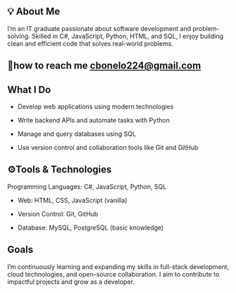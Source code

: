 ## 💡 About Me

I’m an IT graduate passionate about software development and problem-solving. Skilled in C#, JavaScript, Python, HTML, and SQL, I enjoy building clean and efficient code that solves real-world problems.
 ## 📩how to reach me cbonelo224@gmail.com

## What I Do
- Develop web applications using modern technologies

- Write backend APIs and automate tasks with Python

- Manage and query databases using SQL

- Use version control and collaboration tools like Git and GitHub

## ⚙️Tools & Technologies
Programming Languages: C#, JavaScript, Python, SQL

- Web: HTML, CSS, JavaScript (vanilla)

- Version Control: Git, GitHub

- Database: MySQL, PostgreSQL (basic knowledge)

## Goals
I’m continuously learning and expanding my skills in full-stack development, cloud technologies, and open-source collaboration. I aim to contribute to impactful projects and grow as a developer.
